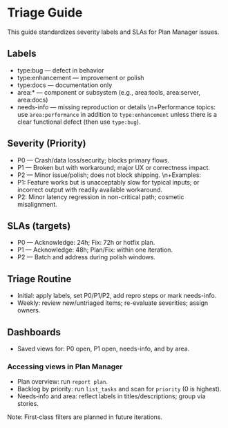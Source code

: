 # Triage Guide

This guide standardizes severity labels and SLAs for Plan Manager issues.

## Labels
- type:bug — defect in behavior
- type:enhancement — improvement or polish
- type:docs — documentation only
- area:* — component or subsystem (e.g., area:tools, area:server, area:docs)
- needs-info — missing reproduction or details
\n+Performance topics: use `area:performance` in addition to `type:enhancement` unless there is a clear functional defect (then use `type:bug`).

## Severity (Priority)
- P0 — Crash/data loss/security; blocks primary flows.
- P1 — Broken but with workaround; major UX or correctness impact.
- P2 — Minor issue/polish; does not block shipping.
\n+Examples:
- P1: Feature works but is unacceptably slow for typical inputs; or incorrect output with readily available workaround.
- P2: Minor latency regression in non-critical path; cosmetic misalignment.

## SLAs (targets)
- P0 — Acknowledge: 24h; Fix: 72h or hotfix plan.
- P1 — Acknowledge: 48h; Plan/Fix: within one iteration.
- P2 — Batch and address during polish windows.

## Triage Routine
- Initial: apply labels, set P0/P1/P2, add repro steps or mark needs-info.
- Weekly: review new/untriaged items; re-evaluate severities; assign owners.

## Dashboards
- Saved views for: P0 open, P1 open, needs-info, and by area.

### Accessing views in Plan Manager
- Plan overview: run `report plan`.
- Backlog by priority: run `list_tasks` and scan for `priority` (0 is highest).
- Needs‑info and area: reflect labels in titles/descriptions; group via stories.

Note: First‑class filters are planned in future iterations.
